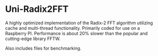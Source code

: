 # Uni-Radix2FFT

A highly optimized implementation of the Radix-2 FFT algorithm utilizing cache and multi-thread functionality. Primarily coded for use on a Raspberry PI.
Performance is about 20% slower than the popular and cutting-edge library FFTW.

Also includes files for benchmarking.
